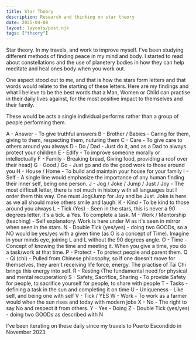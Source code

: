 ```yaml
---
title: Star Theory
description: Research and thinking on star theory
date: 2025-04-08
layout: layouts/post.njk
tags: ["theory"]
---
```


Star theory. In my travels, and work to improve myself. I've been studying different methods of finding peace in my mind and body. I started to read about constellations and the use of planetery bodies in how they can help meditate and heal ones body when you work out.

One aspect stood out to me, and that is how the stars form letters and that words would relate to the starting of these letters. Here are my findings and what I believe to be the best words that a Man, Women or Child can practise in their daily lives against, for the most positive impact to themselves and their family.

These would be acts a single individual performs rather than a group of people performing them.

A - Answer - To give truthful answers
B - Brother / Babies - Caring for them, giving to them, respecting them, nuturing them
C - Care - To give care to others around you always
D - Do / Dad - Just do it, and as a Dad to always protect your children
E - Edify - To improve someone morally or intellectually
F - Family - Breaking bread, Giving food, providing a roof over their head)
G - Good / Go - Just go and do the good work to those around you
H - House / Home - To build and maintain your house for your family
I - Self - A single line would emphasize the importance of any human finding their inner self, being one person.
J - Jog / Joke / Jump / Just / Joy - The most difficult letter, there is not much in history with all languages but I order them this way. One must Jog/Jump for Joy and be Just. Joke is here as we all should make others smile and laugh.
K - Kind - To be kind to those around you always
L - Tick (Yes) - Seen in the stars, this is never a 90 degrees letter, it's a tick. a Yes. To complete a task.
M - Work / Mentorship (teaching) - Self explanatory. Work is here under M as it's seen in mirror when seen in the stars. 
N - Double Tick (yes/yes) - doing two GOODs, so a NO would be yes/yes with a given time (as O is a concept of Time). Imagine in your minds eye, joining L and L without the 90 degrees angle.
O - Time - Concept of knowing the time and meeting it. When you give a time, you do a task/work at that time.
P - Protect - To protect people and parent them.
Q - Qi (chi) - Pulled from Chinese philosophy, so if one doesn't move for themselves, they aren't receiving life force, energy. The practise of Tai Chi brings this energy into self.
R - Resting (The fundamental need for physical and mental recuperation)
S - Safety, Sacrifice, Sharing - To provide Safety for people, to sacrifice yourself for people, to share with people
T - Tasks - defining a task in the sun and completing it on time
U - Uniqueness - Like self, and being one with self
V - Tick / YES
W - Work - To work as a farmer would when the sun rises and today with modern jobs
X - No - The right to say No and respect it from others.
Y - Yes - Doing
Z - Double Tick (yes/yes) - doing two GOODs as described with N

I've been iterating on these daily since my travels to Puerto Escondido in November 2023.
